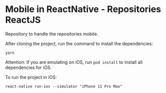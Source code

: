 # Mobile in ReactNative - Repositories ReactJS

Repository to handle the repositories mobile.

After cloning the project, run the command to install the dependencies:

```
yarn
```

Attention: If you are emulating on iOS, run `pod install` to install all dependencies for iOS.

To run the project in iOS:

```
react-native run-ios --simulator "iPhone 11 Pro Max"
```
